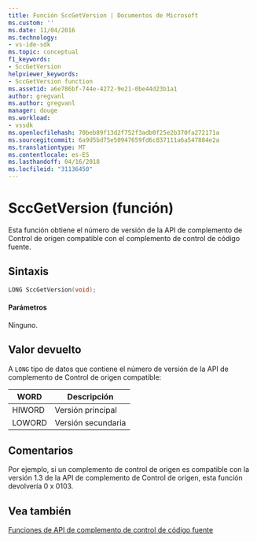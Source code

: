 ```yaml
---
title: Función SccGetVersion | Documentos de Microsoft
ms.custom: ''
ms.date: 11/04/2016
ms.technology:
- vs-ide-sdk
ms.topic: conceptual
f1_keywords:
- SccGetVersion
helpviewer_keywords:
- SccGetVersion function
ms.assetid: a6e786bf-744e-4272-9e21-0be44d23b1a1
author: gregvanl
ms.author: gregvanl
manager: douge
ms.workload:
- vssdk
ms.openlocfilehash: 70beb89f13d2f752f3adb0f25e2b370fa272171a
ms.sourcegitcommit: 6a9d5bd75e50947659fd6c837111a6a547884e2a
ms.translationtype: MT
ms.contentlocale: es-ES
ms.lasthandoff: 04/16/2018
ms.locfileid: "31136450"
---
```

# <a name="sccgetversion-function"></a>SccGetVersion (función)
Esta función obtiene el número de versión de la API de complemento de Control de origen compatible con el complemento de control de código fuente.  
  
## <a name="syntax"></a>Sintaxis  
  
```cpp  
LONG SccGetVersion(void);  
```  
  
#### <a name="parameters"></a>Parámetros  
 Ninguno.  
  
## <a name="return-value"></a>Valor devuelto  
 A `LONG` tipo de datos que contiene el número de versión de la API de complemento de Control de origen compatible:  
  
|WORD|Descripción|  
|----------|-----------------|  
|HIWORD|Versión principal|  
|LOWORD|Versión secundaria|  
  
## <a name="remarks"></a>Comentarios  
 Por ejemplo, si un complemento de control de origen es compatible con la versión 1.3 de la API de complemento de Control de origen, esta función devolvería 0 x 0103.  
  
## <a name="see-also"></a>Vea también  
 [Funciones de API de complemento de control de código fuente](../extensibility/source-control-plug-in-api-functions.md)